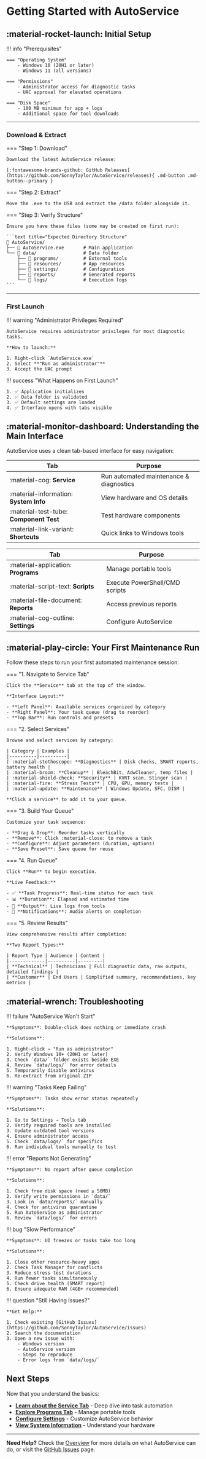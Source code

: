 # Getting Started with AutoService

## :material-rocket-launch: Initial Setup

!!! info "Prerequisites"

    === "Operating System"
        - Windows 10 (20H1 or later)
        - Windows 11 (all versions)

    === "Permissions"
        - Administrator access for diagnostic tasks
        - UAC approval for elevated operations

    === "Disk Space"
        - 100 MB minimum for app + logs
        - Additional space for tool downloads

---

### Download & Extract

=== "Step 1: Download"

    Download the latest AutoService release:

    [:fontawesome-brands-github: GitHub Releases](https://github.com/SonnyTaylor/AutoService/releases){ .md-button .md-button--primary }

=== "Step 2: Extract"

    Move the .exe to the USB and extract the /data folder alongside it.

=== "Step 3: Verify Structure"

    Ensure you have these files (some may be created on first run):

    ```text title="Expected Directory Structure"
    📂 AutoService/
    ├── 📄 AutoService.exe       # Main application
    └── 📂 data/                 # Data folder
        ├── 📂 programs/         # External tools
        ├── 📂 resources/        # App resources
        ├── 📂 settings/         # Configuration
        ├── 📂 reports/          # Generated reports
        └── 📂 logs/             # Execution logs
    ```

---

### First Launch

!!! warning "Administrator Privileges Required"

    AutoService requires administrator privileges for most diagnostic tasks.

    **How to launch:**

    1. Right-click `AutoService.exe`
    2. Select **"Run as administrator"**
    3. Accept the UAC prompt

!!! success "What Happens on First Launch"

    1. ✅ Application initializes
    2. ✅ Data folder is validated
    3. ✅ Default settings are loaded
    4. ✅ Interface opens with tabs visible

## :material-monitor-dashboard: Understanding the Main Interface

AutoService uses a clean tab-based interface for easy navigation:

<div class="grid" markdown>

<div markdown>

| Tab | Purpose |
|-----|---------|
| :material-cog: **Service** | Run automated maintenance & diagnostics |
| :material-information: **System Info** | View hardware and OS details |
| :material-test-tube: **Component Test** | Test hardware components |
| :material-link-variant: **Shortcuts** | Quick links to Windows tools |

</div>

<div markdown>

| Tab | Purpose |
|-----|---------|
| :material-application: **Programs** | Manage portable tools |
| :material-script-text: **Scripts** | Execute PowerShell/CMD scripts |
| :material-file-document: **Reports** | Access previous reports |
| :material-cog-outline: **Settings** | Configure AutoService |

</div>

</div>

## :material-play-circle: Your First Maintenance Run

Follow these steps to run your first automated maintenance session:

=== "1. Navigate to Service Tab"

    Click the **Service** tab at the top of the window.

    **Interface Layout:**

    - **Left Panel**: Available services organized by category
    - **Right Panel**: Your task queue (drag to reorder)
    - **Top Bar**: Run controls and presets

=== "2. Select Services"

    Browse and select services by category:

    | Category | Examples |
    |----------|----------|
    | :material-stethoscope: **Diagnostics** | Disk checks, SMART reports, battery health |
    | :material-broom: **Cleanup** | BleachBit, AdwCleaner, temp files |
    | :material-shield-check: **Security** | KVRT scan, Stinger scan |
    | :material-fire: **Stress Tests** | CPU, GPU, memory tests |
    | :material-update: **Maintenance** | Windows Update, SFC, DISM |

    **Click a service** to add it to your queue.

=== "3. Build Your Queue"

    Customize your task sequence:

    - **Drag & Drop**: Reorder tasks vertically
    - **Remove**: Click :material-close: to remove a task
    - **Configure**: Adjust parameters (duration, options)
    - **Save Preset**: Save queue for reuse

=== "4. Run Queue"

    Click **Run** to begin execution.

    **Live Feedback:**

    - ✅ **Task Progress**: Real-time status for each task
    - 📊 **Duration**: Elapsed and estimated time
    - 📝 **Output**: Live logs from tools
    - 🔔 **Notifications**: Audio alerts on completion

=== "5. Review Results"

    View comprehensive results after completion:

    **Two Report Types:**

    | Report Type | Audience | Content |
    |-------------|----------|---------|
    | **Technical** | Technicians | Full diagnostic data, raw outputs, detailed findings |
    | **Customer** | End Users | Simplified summary, recommendations, key metrics |

## :material-wrench: Troubleshooting

<div class="grid" markdown>

<div markdown>

!!! failure "AutoService Won't Start"

    **Symptoms**: Double-click does nothing or immediate crash

    **Solutions**:

    1. Right-click → "Run as administrator"
    2. Verify Windows 10+ (20H1 or later)
    3. Check `data/` folder exists beside EXE
    4. Review `data/logs/` for error details
    5. Temporarily disable antivirus
    6. Re-extract from original ZIP

!!! warning "Tasks Keep Failing"

    **Symptoms**: Tasks show error status repeatedly

    **Solutions**:

    1. Go to Settings → Tools tab
    2. Verify required tools are installed
    3. Update outdated tool versions
    4. Ensure administrator access
    5. Check `data/logs/` for specifics
    6. Run individual tools manually to test

</div>

<div markdown>

!!! error "Reports Not Generating"

    **Symptoms**: No report after queue completion

    **Solutions**:

    1. Check free disk space (need ≥ 50MB)
    2. Verify write permissions in `data/`
    3. Look in `data/reports/` manually
    4. Check for antivirus quarantine
    5. Run AutoService as administrator
    6. Review `data/logs/` for errors

!!! bug "Slow Performance"

    **Symptoms**: UI freezes or tasks take too long

    **Solutions**:

    1. Close other resource-heavy apps
    2. Check Task Manager for conflicts
    3. Reduce stress test durations
    4. Run fewer tasks simultaneously
    5. Check drive health (SMART report)
    6. Ensure adequate RAM (4GB+ recommended)

</div>

</div>

!!! question "Still Having Issues?"

    **Get Help:**

    1. Check existing [GitHub Issues](https://github.com/SonnyTaylor/AutoService/issues)
    2. Search the documentation
    3. Open a new issue with:
        - Windows version
        - AutoService version
        - Steps to reproduce
        - Error logs from `data/logs/`

## Next Steps

Now that you understand the basics:

- **[Learn about the Service Tab](service-tab.md)** - Deep dive into task automation
- **[Explore Programs Tab](programs-tab.md)** - Manage portable tools
- **[Configure Settings](settings-tab.md)** - Customize AutoService behavior
- **[View System Information](system-info-tab.md)** - Understand your hardware

---

**Need Help?** Check the [Overview](overview.md) for more details on what AutoService can do, or visit the [GitHub Issues](https://github.com/SonnyTaylor/AutoService/issues) page.
